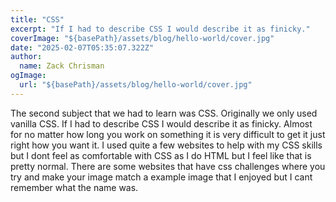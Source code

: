 ```yaml
---
title: "CSS"
excerpt: "If I had to describe CSS I would describe it as finicky."
coverImage: "${basePath}/assets/blog/hello-world/cover.jpg"
date: "2025-02-07T05:35:07.322Z"
author:
  name: Zack Chrisman
ogImage:
  url: "${basePath}/assets/blog/hello-world/cover.jpg"
---
```


The second subject that we had to learn was CSS. Originally we only used vanilla CSS. If I had to describe CSS I would describe it as finicky. Almost for no matter how long you work on something it is very difficult to get it just right how you want it. I used quite a few websites to help with my CSS skills but I dont feel as comfortable with CSS as I do HTML but I feel like that is pretty normal. There are some websites that have css challenges where you try and make your image match a example image that I enjoyed but I cant remember what the name was.
